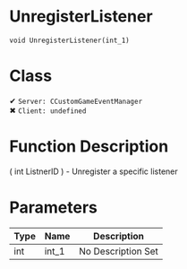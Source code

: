 # UnregisterListener
```
void UnregisterListener(int_1)
```
# Class
✔ `Server: CCustomGameEventManager`  
✖ `Client: undefined`  

# Function Description
( int ListnerID ) - Unregister a specific listener
# Parameters
Type|Name|Description
--|--|--
int|int_1|No Description Set
